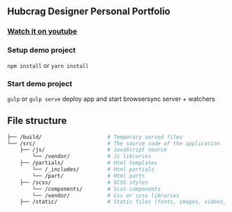 ## Hubcrag Designer Personal Portfolio

### [Watch it on youtube](#)

### Setup demo project

`npm install` or `yarn install`

### Start demo project

`gulp` or `gulp serve` deploy app and start browsersync server + watchers

## File structure
```bash
├── /build/                     # Temporary served files
└── /src/                       # The source code of the application
    ├── /js/                    # JavaScript source
        └── /vendor/            # Js libraries
    ├── /partials/              # Html templates
        └── /_includes/         # Html partials
        └── /part/              # Html parts
    ├── /scss/                  # SCSS styles
        └── /components/        # Scss components
        └── /vendor/            # Css or scss libraries
    ├── /static/                # Static files (fonts, images, videos, etc..)
